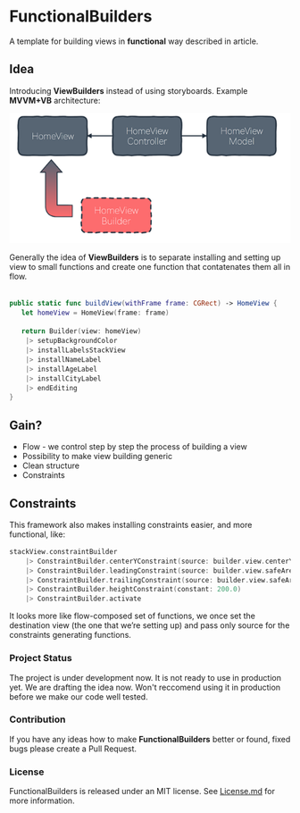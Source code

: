 # FunctionalBuilders

A template for building views in **functional** way described in article.

## Idea 

Introducing **ViewBuilders** instead of using storyboards. Example **MVVM+VB** architecture:

<p align="center">
  <img src="resources/architecture.png" alt="Architecture"/>
</p>

Generally the idea of **ViewBuilders** is to separate installing and setting up view to small functions and create one function that contatenates them all in flow. 

```swift

public static func buildView(withFrame frame: CGRect) -> HomeView {
   let homeView = HomeView(frame: frame)
   
   return Builder(view: homeView)
   	|> setupBackgroundColor
   	|> installLabelsStackView
   	|> installNameLabel
   	|> installAgeLabel
   	|> installCityLabel
   	|> endEditing
}
```

## Gain?

- Flow - we control step by step the process of building a view 
- Possibility to make view building generic 
- Clean structure 
- Constraints

## Constraints 

This framework also makes installing constraints easier, and more functional, like: 

```swift
stackView.constraintBuilder
	|> ConstraintBuilder.centerYConstraint(source: builder.view.centerYAnchor)
    |> ConstraintBuilder.leadingConstraint(source: builder.view.safeAreaLeadingAnchor, constant: 15.0)
    |> ConstraintBuilder.trailingConstraint(source: builder.view.safeAreaTrailingAnchor, constant: 15.0)
    |> ConstraintBuilder.heightConstraint(constant: 200.0)
    |> ConstraintBuilder.activate
```

It looks more like flow-composed set of functions, we once set the destination view (the one that we’re setting up) and pass only source for the constraints generating functions.

### Project Status

The project is under development now. It is not ready to use in production yet. We are drafting the idea now. Won't reccomend using it in production before we make our code well tested.

### Contribution

If you have any ideas how to make **FunctionalBuilders** better or found, fixed bugs please create a Pull Request.

### License

FunctionalBuilders is released under an MIT license. See [License.md](LICENSE.md) for more information.
